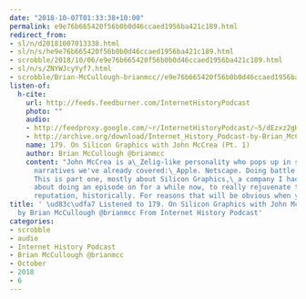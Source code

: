 ```yaml
---
date: "2018-10-07T01:33:38+10:00"
permalink: e9e76b665420f56b0b0d46ccaed1956ba421c189.html
redirect_from:
- sl/n/d20181007013338.html
- sl/n/s/he9e76b665420f56b0b0d46ccaed1956ba421c189.html
- scrobble/2018/10/06/e9e76b665420f56b0b0d46ccaed1956ba421c189.html
- sl/n/s/ZNYWJcyYyf7.html
- scrobble/Brian-McCullough-brianmcc//e9e76b665420f56b0b0d46ccaed1956ba421c189.html
listen-of:
  h-cite:
    url: http://feeds.feedburner.com/InternetHistoryPodcast
    photo: ""
    audio:
    - http://feedproxy.google.com/~r/InternetHistoryPodcast/~5/dEzxz2gHiPE/179._On_Silicon_Graphics_with_John_McCrea_Pt._1.mp3
    - http://archive.org/download/Internet_History_Podcast-by-Brian_McCullough/179_On_Silicon_Graphics_with_John_McCrea_Pt_1.mp3
    name: 179. On Silicon Graphics with John McCrea (Pt. 1)
    author: Brian McCullough @brianmcc
    content: "John McCrea is a\_Zelig-like personality who pops up in so many of the
      narratives we've already covered:\_Apple. Netscape. Doing battle with Microsoft.
      This is part one, mostly about Silicon Graphics,\_a company I had been thinking
      about doing an episode on for a while now, to really rejuvenate that company\u2019s
      reputation, historically. For reasons that will be obvious when you listen."
title: ' \ud83c\udfa7 Listened to 179. On Silicon Graphics with John McCrea (Pt. 1)
  by Brian McCullough @brianmcc From Internet History Podcast'
categories:
- scrobble
- audio
- Internet History Podcast
- Brian McCullough @brianmcc
- October
- 2018
- 6
---
```

